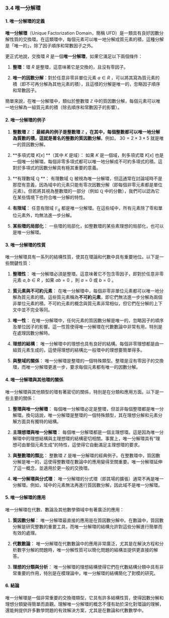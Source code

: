 ### 3.4 唯一分解環

#### 1. 唯一分解環的定義

**唯一分解環**（Unique Factorization Domain，簡稱 UFD）是一類具有良好因數分解性質的交換環。在這類環中，每個元素可以唯一地分解成質元素的積，這種分解是「唯一的」，除了因子順序和常數因子之外。

更正式地說，交換環  $`R`$  是一個**唯一分解環**，如果它滿足以下兩個條件：

1. **整環**：環  $`R`$  是整環，這意味著它是交換的，且沒有零因子。
   
2. **唯一的因數分解**：對於任意非零非單位元素  $`a \in R`$ ，可以將其寫為質元素的積（即不可再分解為其他元素的積），且這樣的分解是唯一的，忽略因子順序和常數因子。

簡單來說，在唯一分解環中，類似於整數環  $`\mathbb{Z}`$  中的質因數分解，每個元素可以唯一地分解為一組質元素的積（除去順序和常數因子的影響）。

#### 2. 唯一分解環的例子

1. **整數環  $`\mathbb{Z}`$ **：
   最經典的例子是整數環  $`\mathbb{Z}`$ ，在其中，每個整數都可以唯一地分解為質數的積，這就是著名的**整數的質因數分解**。例如， $`30 = 2 \times 3 \times 5`$  就是唯一的質因數分解。

2. **多項式環  $`K[x]`$ **（其中  $`K`$  是域）：
   如果  $`K`$  是一個域，則多項式環  $`K[x]`$  也是一個唯一分解環。每個非零多項式都可以唯一地分解成不可約多項式的積。這對於多項式的因數分解具有極其重要的意義。

3. **有理數域  $`\mathbb{Q}`$ **：
   有理數域  $`\mathbb{Q}`$  被視為唯一分解環，但這通常在討論域時不是那麼有意義，因為域中的元素只能有零次因數分解（即每個非零元素都是單位元素）。但若將其視為整數環的一部分（例如  $`\mathbb{Q}`$  中的分數），我們可以認為它在某些情境下也符合唯一分解的特性。

4. **有限域**：
   任意有限域  $`\mathbb{F}_q`$  都是唯一分解環。在這些域中，所有元素除了零和單位元素外，均無法進一步分解。

5. **某些環的局部化**：
   一些環的局部化，如整數環的某些素理想的局部化，也可以是唯一分解環。

#### 3. 唯一分解環的性質

唯一分解環具有一系列的結構性質，使其在環論和代數中具有重要地位。以下是一些關鍵性質：

1. **整環性**：
   唯一分解環必須是整環。這意味著它不包含零因子，即對於任意非零元素  $`a, b \in R`$ ，如果  $`ab = 0`$ ，則  $`a = 0`$  或  $`b = 0`$ 。

2. **質元素與不可約元素**：
   在唯一分解環中，每個非零非單位元素都可以唯一地分解為質元素的積。這些質元素稱為**不可約元素**，即它們無法進一步分解為兩個非單位元素的積。不可約元素的概念與質元素非常相似，但它們在分解的上下文中並不完全等同。

3. **唯一性**：
   在唯一分解環中，任何元素的質因數分解是唯一的，忽略因子的順序及單位因子的影響。這一性質使得唯一分解環在代數數論中非常有用，特別是在處理因數分解時。

4. **理想的結構**：
   唯一分解環中的理想也具有良好的結構。每個非零理想都是由一組質元素生成的，這使得理想的結構比一般環中的理想要簡單得多。

5. **與整域的關係**：
   唯一分解環是整環的一個特殊類型。整環是沒有零因子的交換環，而唯一分解環更進一步，要求每個元素都有唯一的因數分解。

#### 4. 唯一分解環與其他環的關係

唯一分解環與其他類型的環有著密切的關係，特別是在分類和應用方面。以下是一些主要的關係：

1. **整環與唯一分解環**：
   每個唯一分解環必定是整環，但並非每個整環都是唯一分解環。換句話說，唯一分解環是整環的一個特殊類型，其在理想分解和元素分解方面具有獨特的結構。

2. **主理想環與唯一分解環**：
   每個唯一分解環都是一個主理想環。這是因為唯一分解環中的理想結構與主理想環的結構密切相關。事實上，唯一分解環具有“理想可由單個元素生成”的特性，這使得它自動滿足主理想環的要求。

3. **與整數環的類比**：
   整數環  $`\mathbb{Z}`$  是唯一分解環的經典例子。在整數環中，質因數分解是唯一的，這使得整數環在數論中的應用變得至關重要。唯一分解環延伸了這一概念，並適用於更一般的交換環。

4. **唯一分解環與分式環**：
   唯一分解環的分式環（即其場的擴張）通常不再是唯一分解環。例如，域中的元素無法再進行質因數分解，因此域不是唯一分解環。

#### 5. 唯一分解環的應用

唯一分解環在代數、數論及其他數學領域中有著廣泛的應用：

1. **質因數分解**：
   唯一分解環最直接的應用是在質因數分解中。在數論中，質因數分解是研究整數的重要工具，而唯一分解環的結構允許對這些分解進行簡單而有效的處理。

2. **代數數論**：
   唯一分解環在代數數論中的應用非常廣泛，尤其是在解決方程和分析數字分解的問題時，唯一分解性質可以簡化問題的結構並提供更直接的解答。

3. **理想的分類與分析**：
   唯一分解環的理想結構使得它們在代數結構分類中具有非常重要的作用，特別是在模理論中，唯一分解環的結構簡化了對模的研究。

#### 6. 結論

唯一分解環是一個非常重要的交換環類型，它具有許多結構性質，使得因數分解和理想分類變得簡單而直觀。理解唯一分解環的概念不僅有助於深化對環論的理解，還能夠提供許多數學問題的有效解決方案，尤其是在數論和代數數學中。
